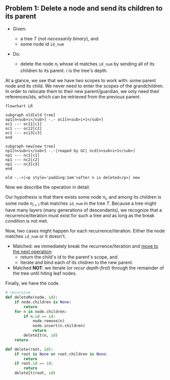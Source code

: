 ## Problem 1: Delete a node and send its children to its parent

- Given:
  - a tree $T$ (*not necessarily binary*), and
  - some node id `id_num`

- Do:
  - delete the node $n_i$ whose id matches `id_num` by sending all of its children to its parent. $i$ is the tree's depth.

At a glance, we see that we have two scopes to work with: some parent node and its child. We never need to enter the scopes of the grandchildren. In order to relocate them to their new parent/guardian, we only need their references/ids, which can be retrieved from the previous parent.

```mermaid
flowchart LR

subgraph old[old tree]
op1[n<sub>i</sub>] -.- oc1[n<sub>i+1</sub>]
oc1 --- oc11[c1]
oc1 --- oc12[c2]
oc1 --- oc13[c3]
end

subgraph new[new tree]
np1[n<sub>i</sub>] -.-|reaped by GC| ncd[n<sub>i+1</sub>]
np1 --- nc1[c1]
np1 --- nc2[c2]
np1 --- nc3[c3]
end

old -.->|<p style='padding:1em'>after n is deleted</p>| new
```

Now we describe the operation in detail.

Our hypothesis is that there exists some node $n_i$, and among its children is some node $n_{i+1}$ that matches `id_num` in the tree $T$. Because a tree might have many layers (many generations of descendants), we recognize that a recurrence/iteration must exist for such a tree and as long as the break condition is not met.

Now, two cases might happen for each recurrence/iteration. Either the node matches `id_num` or it doesn't.

- Matched: we immediately break the recurrence/iteration and <u>move to the next operation</u>:
    - return the child's id to the parent's scope, and
    - iterate and bind each of its chidren to the new parent.
- Matched **NOT**: we iterate (or *recur depth-first*) through the remainder of the tree until hiting leaf nodes.


Finally, we have the code.

```py
# recursive
def deleteRe(node, id):
    if node.children is None:
        return
    for n in node.children:
        if n.id == id:
            node.remove(n)
            node.insert(n.children)
            return
        deleteIt(n, id)
    return

def delete(root, id):
    if root is None or root.children is None:
        return
    if root.id == id:
        return
    deleteIt(root, id)
```

